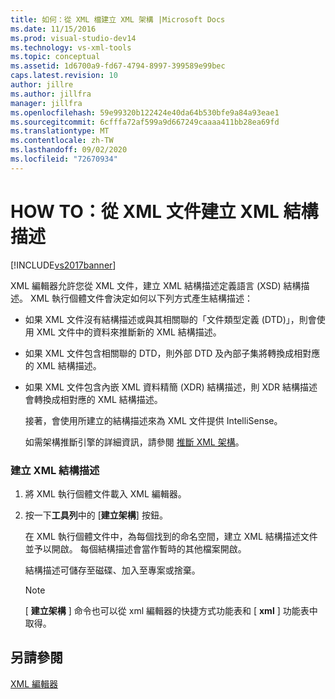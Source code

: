 ```yaml
---
title: 如何：從 XML 檔建立 XML 架構 |Microsoft Docs
ms.date: 11/15/2016
ms.prod: visual-studio-dev14
ms.technology: vs-xml-tools
ms.topic: conceptual
ms.assetid: 1d6700a9-fd67-4794-8997-399589e99bec
caps.latest.revision: 10
author: jillre
ms.author: jillfra
manager: jillfra
ms.openlocfilehash: 59e99320b122424e40da64b530bfe9a84a93eae1
ms.sourcegitcommit: 6cfffa72af599a9d667249caaaa411bb28ea69fd
ms.translationtype: MT
ms.contentlocale: zh-TW
ms.lasthandoff: 09/02/2020
ms.locfileid: "72670934"
---
```

# <a name="how-to-create-an-xml-schema-from-an-xml-document"></a>HOW TO：從 XML 文件建立 XML 結構描述
[!INCLUDE[vs2017banner](../includes/vs2017banner.md)]

XML 編輯器允許您從 XML 文件，建立 XML 結構描述定義語言 (XSD) 結構描述。 XML 執行個體文件會決定如何以下列方式產生結構描述：

- 如果 XML 文件沒有結構描述或與其相關聯的「文件類型定義 (DTD)」，則會使用 XML 文件中的資料來推斷新的 XML 結構描述。

- 如果 XML 文件包含相關聯的 DTD，則外部 DTD 及內部子集將轉換成相對應的 XML 結構描述。

- 如果 XML 文件包含內嵌 XML 資料精簡 (XDR) 結構描述，則 XDR 結構描述會轉換成相對應的 XML 結構描述。

  接著，會使用所建立的結構描述來為 XML 文件提供 IntelliSense。

  如需架構推斷引擎的詳細資訊，請參閱 [推斷 XML 架構](https://msdn.microsoft.com/library/b18e7ffd-3c04-482d-9934-ba2f6a59b2c9)。

### <a name="to-create-an-xml-schema"></a>建立 XML 結構描述

1. 將 XML 執行個體文件載入 XML 編輯器。

2. 按一下**工具列**中的 [**建立架構**] 按鈕。

     在 XML 執行個體文件中，為每個找到的命名空間，建立 XML 結構描述文件並予以開啟。 每個結構描述會當作暫時的其他檔案開啟。

     結構描述可儲存至磁碟、加入至專案或捨棄。

    > [!NOTE]
    > [ **建立架構** ] 命令也可以從 xml 編輯器的快捷方式功能表和 [ **xml** ] 功能表中取得。

## <a name="see-also"></a>另請參閱
 [XML 編輯器](../xml-tools/xml-editor.md)
